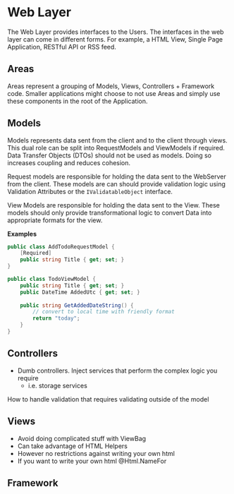 # Web Layer
The Web Layer provides interfaces to the Users. The interfaces in the web layer can come in different forms. For example, a HTML View, Single Page Application, RESTful API or RSS feed.

## Areas
Areas represent a grouping of Models, Views, Controllers + Framework code. Smaller applications might choose to not use Areas and simply use these components in the root of the Application.

## Models
Models represents data sent from the client and to the client through views. This dual role can be split into RequestModels and ViewModels if required. Data Transfer Objects (DTOs) should not be used as models. Doing so increases coupling and reduces cohesion.

Request models are responsible for holding the data sent to the WebServer from the client. These models are can should provide validation logic using Validation Attributes or the `IValidatableObject` interface.

View Models are responsible for holding the data sent to the View. These models should only provide transformational logic to convert Data into appropriate formats for the view.

**Examples**
``` c#
public class AddTodoRequestModel {
    [Required]
    public string Title { get; set; }
}

public class TodoViewModel {
    public string Title { get; set; }
    public DateTime AddedUtc { get; set; }
    
    public string GetAddedDateString() {
        // convert to local time with friendly format
        return "today";
    }
}
```

## Controllers
* Dumb controllers. Inject services that perform the complex logic you require
  * i.e. storage services


How to handle validation that requires validating outside of the model

## Views
* Avoid doing complicated stuff with ViewBag
* Can take advantage of HTML Helpers
* However no restrictions against writing your own html
* If you want to write your own html @Html.NameFor

## Framework
